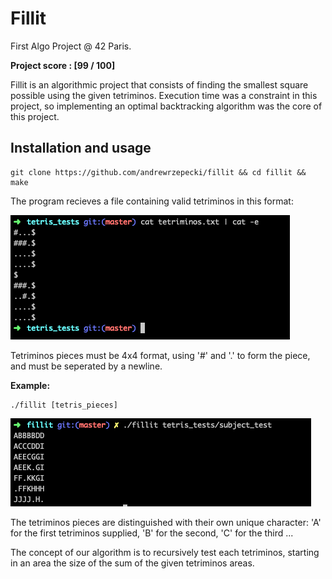 # Fillit
First Algo Project @ 42 Paris.

**Project score : [99 / 100]**

Fillit is an algorithmic project that consists of finding the smallest square possible using the given tetriminos.
Execution time was a constraint in this project, so implementing an optimal backtracking algorithm was the core of this project. 

## Installation and usage

```
git clone https://github.com/andrewrzepecki/fillit && cd fillit && make
```

The program recieves a file containing valid tetriminos in this format:

![fillit](png/tetris_pieces.png)

Tetriminos pieces must be 4x4 format, using '#' and '.' to form the piece, and must be seperated by a newline.

**Example:**

```
./fillit [tetris_pieces]
```

![fillit](png/fillit_output.png)

The tetriminos pieces are distinguished with their own unique character: 'A' for the first tetriminos supplied, 'B' for the second, 'C' for the third ...

The concept of our algorithm is to recursively test each tetriminos, starting in an area the size of the sum of the given tetriminos areas.
